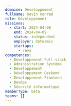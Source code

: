 ```yaml
---
domaine: Développement
fullname: Kevin Konrad
role: Développement
missions:
  - start: 2024-04-08
    end: 2024-04-09
    status: independent
    employer: Opteamis
    startups:
      - reva
competences:
  - Développement Full-stack
  - Administration Système
  - Développement
  - Développement Backend
  - Développement Frontend
  - DevOps
  - Sécurité informatique
memberType: beta
teams: []
---
```

